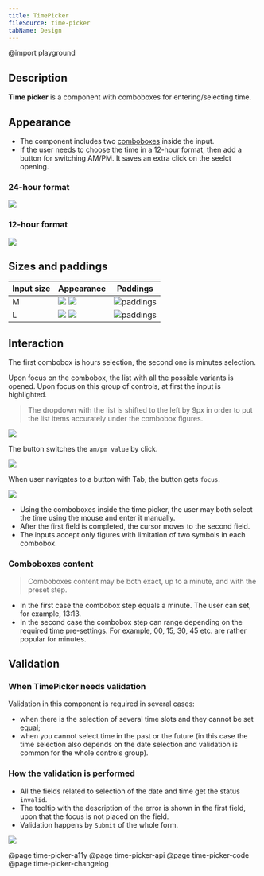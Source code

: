 ```yaml
---
title: TimePicker
fileSource: time-picker
tabName: Design
---
```


@import playground

## Description

**Time picker** is a component with comboboxes for entering/selecting time.

## Appearance

- The component includes two [comboboxes](/components/auto-suggest/#a70085) inside the input.
- If the user needs to choose the time in a 12-hour format, then add a button for switching AM/PM. It saves an extra click on the seelct opening.

### 24-hour format

![](static/input-default-l.png)

### 12-hour format

![](static/input-l.png)

## Sizes and paddings

| Input size | Appearance                                              | Paddings                           |
| ---------- | ------------------------------------------------------- | ---------------------------------- |
| M          | ![](static/input-default-m.png) ![](static/input-m.png) | ![paddings](static/paddings-m.png) |
| L          | ![](static/input-default-l.png) ![](static/input-l.png) | ![paddings](static/paddings-l.png) |

## Interaction

The first combobox is hours selection, the second one is minutes selection.

Upon focus on the combobox, the list with all the possible variants is opened. Upon focus on this group of controls, at first the input is highlighted.

> The dropdown with the list is shifted to the left by 9px in order to put the list items accurately under the combobox figures.

![](static/focus-1.png)

The button switches the `am/pm value` by click.

![](static/focus-2.png)

When user navigates to a button with Tab, the button gets `focus`.

![](static/focus-3.png)

- Using the comboboxes inside the time picker, the user may both select the time using the mouse and enter it manually.
- After the first field is completed, the cursor moves to the second field.
- The inputs accept only figures with limitation of two symbols in each combobox.

### Comboboxes content

> Comboboxes content may be both exact, up to a minute, and with the preset step.

- In the first case the combobox step equals a minute. The user can set, for example, 13:13.
- In the second case the combobox step can range depending on the required time pre-settings. For example, 00, 15, 30, 45 etc. are rather popular for minutes.

## Validation

### When TimePicker needs validation

Validation in this component is required in several cases:

- when there is the selection of several time slots and they cannot be set equal;
- when you cannot select time in the past or the future (in this case the time selection also depends on the date selection and validation is common for the whole controls group).

### How the validation is performed

- All the fields related to selection of the date and time get the status `invalid`.
- The tooltip with the description of the error is shown in the first field, upon that the focus is not placed on the field.
- Validation happens by `Submit` of the whole form.

![](static/validation.png)

@page time-picker-a11y
@page time-picker-api
@page time-picker-code
@page time-picker-changelog
